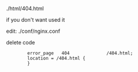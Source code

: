 ./html/404.html

if you don't want used it

edit: ./conf/nginx.conf

delete code
```
        error_page   404              /404.html;
        location = /404.html {
        }
```